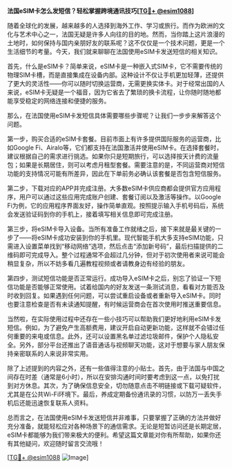 **法国eSIM卡怎么发短信？轻松掌握跨境通讯技巧[[TG💪+ @esim1088](https://t.me/s/esim1088)]**

随着全球化的发展，越来越多的人选择到海外工作、学习或旅行。而作为欧洲的文化与艺术中心之一，法国无疑是许多人向往的目的地。然而，当你踏上这片浪漫的土地时，如何保持与国内亲朋好友的联系呢？这不仅仅是一个技术问题，更是一个生活细节的考量。今天，我们就来聊聊在法国使用eSIM卡发送短信的相关知识。

首先，什么是eSIM卡？简单来说，eSIM卡是一种嵌入式SIM卡，它不需要传统的物理SIM卡槽，而是直接集成在设备内部。这种设计不仅让手机更加轻薄，还提供了更大的灵活性——你可以随时切换运营商，无需更换实体卡。对于经常出国的人来说，eSIM卡无疑是一个福音，因为它省去了繁琐的换卡流程，让你随时随地都能享受稳定的网络连接和便捷的服务。

那么，在法国使用eSIM卡发短信具体需要哪些步骤呢？让我们一步步来解答这个问题。

第一步，购买合适的eSIM卡套餐。目前市面上有许多提供国际服务的运营商，比如Google Fi、Airalo等，它们都支持在法国激活并使用eSIM卡。在选择套餐时，建议根据自己的需求进行挑选。如果你只是短期旅行，可以选择按天计费的流量包；如果是长期居住，则可以考虑月租型套餐。需要注意的是，不同运营商对短信功能的支持情况可能有所差异，因此在下单前务必确认该套餐是否包含短信服务。

第二步，下载对应的APP并完成注册。大多数eSIM卡供应商都会提供官方应用程序，用户可以通过这些应用完成账户创建、套餐订阅以及激活等操作。以Google Fi为例，它的应用程序界面友好，操作简单直观。按照提示输入手机号码后，系统会发送验证码到你的手机上，接着填写相关信息即可完成注册。

第三步，将eSIM卡导入设备。当所有准备工作就绪之后，接下来就是最关键的一步了——将eSIM卡成功安装到你的手机里。现代智能手机大多支持eSIM功能，只需进入设置菜单找到“移动网络”选项，然后点击“添加新号码”，最后扫描提供的二维码即可完成导入。整个过程通常不会超过几分钟，但对于初次使用者来说可能会稍显复杂，所以不妨多看几遍教程视频或者请教身边有经验的朋友。

第四步，测试短信功能是否正常运行。成功导入eSIM卡之后，别忘了验证一下短信功能是否能够正常使用。试着给国内的好友发送一条测试消息，看看对方能否及时收到回复。如果遇到任何问题，可以尝试重启设备或者重新导入eSIM卡。同时也要注意检查是否有未读通知提醒，有时候运营商会在首次使用时推送重要信息。

当然啦，在实际使用过程中还存在一些小技巧可以帮助我们更好地利用eSIM卡发短信。例如，为了避免产生高额费用，建议开启自动更新功能，这样就不会错过任何重要的来电或信息。此外，还可以设置黑名单过滤垃圾邮件，保护个人隐私安全。另外，部分平台还推出了语音通话与视频聊天功能，这对于想要与家人朋友保持亲密联系的人来说非常实用。

除了上述提到的内容之外，还有一些值得注意的小贴士。首先，由于法国与中国之间存在时差（通常是6小时），所以在安排沟通时间时要考虑到这一点，以免打扰到对方休息。其次，为了确保信息安全，切勿随意点击不明链接或下载可疑软件，尤其是在公共Wi-Fi环境下。最后，养成定期备份通讯录的习惯，以防万一丢失手机后还能迅速恢复联系人资料。

总而言之，在法国使用eSIM卡发送短信并非难事，只要掌握了正确的方法并做好充分准备，就能轻松应对各种场景下的通信需求。无论是短暂访问还是长期定居，eSIM卡都能够为我们带来极大的便利。希望这篇文章能对你有所帮助，如果你还有其他疑问，欢迎随时留言交流哦！

[[TG💪+ @esim1088](https://t.me/s/esim1088) ![Image](https://i.postimg.cc/4NQfJmqS/Snipaste-2025-05-13-00-14-12.png)]
